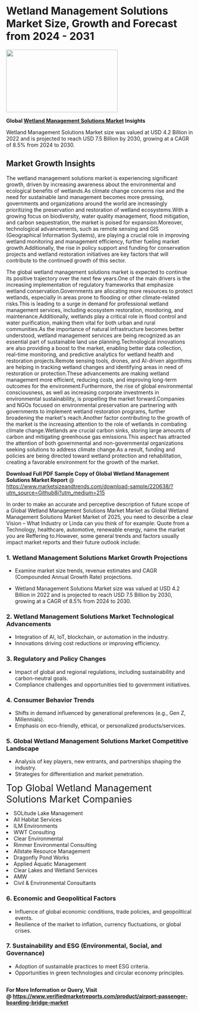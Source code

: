<H1>Wetland Management Solutions Market Size, Growth and Forecast from 2024 - 2031</H1><img class="aligncenter size-medium wp-image-584254" src="https://thirdeyenews.in/wp-content/uploads/2024/09/Global-Market-Research-300x168.jpeg" alt="" width="300" height="168" /><p><strong>Global&nbsp;<a href="https://www.marketsizeandtrends.com/download-sample/220638/?utm_source=Github8j?utm_medium=215">Wetland Management Solutions Market</a> Insights</strong></p><p>Wetland Management Solutions Market size was valued at USD 4.2 Billion in 2022 and is projected to reach USD 7.5 Billion by 2030, growing at a CAGR of 8.5% from 2024 to 2030.</p><p><h2>Market Growth Insights</h2> <p>The wetland management solutions market is experiencing significant growth, driven by increasing awareness about the environmental and ecological benefits of wetlands.As climate change concerns rise and the need for sustainable land management becomes more pressing, governments and organizations around the world are increasingly prioritizing the preservation and restoration of wetland ecosystems.With a growing focus on biodiversity, water quality management, flood mitigation, and carbon sequestration, the market is poised for expansion.Moreover, technological advancements, such as remote sensing and GIS (Geographical Information Systems), are playing a crucial role in improving wetland monitoring and management efficiency, further fueling market growth.Additionally, the rise in policy support and funding for conservation projects and wetland restoration initiatives are key factors that will contribute to the continued growth of this sector.</p> <p>The global wetland management solutions market is expected to continue its positive trajectory over the next few years.One of the main drivers is the increasing implementation of regulatory frameworks that emphasize wetland conservation.Governments are allocating more resources to protect wetlands, especially in areas prone to flooding or other climate-related risks.This is leading to a surge in demand for professional wetland management services, including ecosystem restoration, monitoring, and maintenance.Additionally, wetlands play a critical role in flood control and water purification, making them vital for both urban and rural communities.As the importance of natural infrastructure becomes better understood, wetland management services are being recognized as an essential part of sustainable land use planning.Technological innovations are also providing a boost to the market, enabling better data collection, real-time monitoring, and predictive analytics for wetland health and restoration projects.Remote sensing tools, drones, and AI-driven algorithms are helping in tracking wetland changes and identifying areas in need of restoration or protection.These advancements are making wetland management more efficient, reducing costs, and improving long-term outcomes for the environment.Furthermore, the rise of global environmental consciousness, as well as increasing corporate investments in environmental sustainability, is propelling the market forward.Companies and NGOs focused on environmental preservation are partnering with governments to implement wetland restoration programs, further broadening the market's reach.Another factor contributing to the growth of the market is the increasing attention to the role of wetlands in combating climate change.Wetlands are crucial carbon sinks, storing large amounts of carbon and mitigating greenhouse gas emissions.This aspect has attracted the attention of both governmental and non-governmental organizations seeking solutions to address climate change.As a result, funding and policies are being directed toward wetland protection and rehabilitation, creating a favorable environment for the growth of the market.<p><span class=""><strong>Download Full PDF Sample Copy of Global Wetland Management Solutions Market Report</strong> @ <a href="https://www.marketsizeandtrends.com/download-sample/220638/?utm_source=Github8j?utm_medium=215" target="_blank">https://www.marketsizeandtrends.com/download-sample/220638/?utm_source=Github8j?utm_medium=215</a></span></p><p>In order to make an accurate and perceptive description of future scope of a Global&nbsp;Wetland Management Solutions Market Market as Global&nbsp;Wetland Management Solutions Market Market of 2025, you need to describe a clear Vision &ndash; What Industry or Linda can you think of for example: Quote from a Technology, healthcare, automotive, renewable energy, name the market you are Reffering to.However, some general trends and factors usually impact market reports and their future outlook include:</p><h3>1.&nbsp;<strong>Wetland Management Solutions Market Growth Projections</strong></h3><ul><li>Examine market size trends, revenue estimates and CAGR (Compounded Annual Growth Rate) projections.</li><li><p>Wetland Management Solutions Market size was valued at USD 4.2 Billion in 2022 and is projected to reach USD 7.5 Billion by 2030, growing at a CAGR of 8.5% from 2024 to 2030.</p></li></ul><h3>2.&nbsp;<strong>Wetland Management Solutions Market Technological Advancements</strong></h3><ul><li>Integration of AI, IoT, blockchain, or automation in the industry.</li><li>Innovations driving cost reductions or improving efficiency.</li></ul><h3>3.&nbsp;<strong>Regulatory and Policy Changes</strong></h3><ul><li>Impact of global and regional regulations, including sustainability and carbon-neutral goals.</li><li>Compliance challenges and opportunities tied to government initiatives.</li></ul><h3>4.&nbsp;<strong>Consumer Behavior Trends</strong></h3><ul><li>Shifts in demand influenced by generational preferences (e.g., Gen Z, Millennials).</li><li>Emphasis on eco-friendly, ethical, or personalized products/services.</li></ul><h3>5.&nbsp;<strong>Global Wetland Management Solutions Market Competitive Landscape</strong></h3><ul><li>Analysis of key players, new entrants, and partnerships shaping the industry.</li><li>Strategies for differentiation and market penetration.</li></ul><p data-pm-slice="1 1 []"><span style="color: inherit; font-family: inherit; font-size: 25px;">Top Global Wetland Management Solutions Market Companies</span></p><div class="" data-test-id=""><p><li>SOLitude Lake Management</li><li> All Habitat Services</li><li> ILM Environments</li><li> WWT Consulting</li><li> Clear Environmental</li><li> Rimmer Environmental Consulting</li><li> Allstate Resource Management</li><li> Dragonfly Pond Works</li><li> Applied Aquatic Management</li><li> Clear Lakes and Wetland Services</li><li> AMW</li><li> Civil & Environmental Consultants</li></p></div><h3>6.&nbsp;<strong>Economic and Geopolitical Factors</strong></h3><ul><li>Influence of global economic conditions, trade policies, and geopolitical events.</li><li>Resilience of the market to inflation, currency fluctuations, or global crises.</li></ul><h3>7.&nbsp;<strong>Sustainability and ESG (Environmental, Social, and Governance)</strong></h3><ul><li>Adoption of sustainable practices to meet ESG criteria.</li><li>Opportunities in green technologies and circular economy principles.</li></ul><h2><strong style="font-size: 14px;">For More Information or Query, Visit @&nbsp;</strong><a style="background-color: #ffffff; font-size: 14px;" href="https://www.marketsizeandtrends.com/report/wetland-management-solutions-market/" target="_blank">https://www.verifiedmarketreports.com/product/airport-passenger-boarding-bridge-market</a></h2>